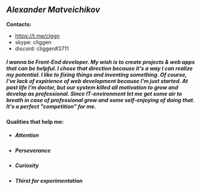 ## *Alexander Matveichikov*
__Contacts:__
 * https://t.me/clggn
 * skype: cliggen
 * discord: cliggen#3711

##### I wanna be Front-End developer. My wish is to create projects & web apps that can be helpful. I chose that direction because it's a way I can realize my potential. I like to fixing things and inventing something. Of course, I've lack of expirience of web development because I'm just started. At past life I'm doctor, but our system killed all motivation to grow and develop as professional. Since IT-environment let me get some air to breath in case of professional grow and some self-enjoying of doing that. It's a perfect _"competition"_ for me.
#### Qualities that help me:
* ##### Attention
* ##### Perseverance
* ##### Curiosity
* ##### Thirst for experimentation
